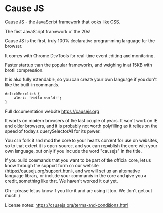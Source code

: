 # Cause JS
Cause JS - the JavaScript framework that looks like CSS.

The first JavaScript framework of the 20s!

Cause JS is the first, truly 100% declarative programming language for the browser.

It comes with Chrome DevTools for real-time event editing and monitoring.

Faster startup than the popular frameworks, and weighing in at 15KB with brotli compression.

It is also fully extendable, so you can create your own language if you don't like the built-in commands.

```
#clickMe:click {
    alert: "Hello world!";
}
```

Full documentation website
https://causejs.org

It works on modern browsers of the last couple of years. It won't work on IE and older browsers, and it is probably not worth polyfilling as it relies on the speed of today's querySelectorAll for its power.

You can fork it and mod the core to your hearts content for use on websites, so to that extent it is open-source, and you can republish the core with your own language, but only if you include the word "causejs" in the title.

If you build commands that you want to be part of the official core, let us know through the support form on our website (https://causejs.org/support.html), and we will set up an alternative language library, or include your commands in the core and give you a credit, something like that. We haven't worked it out yet.

Oh - please let us know if you like it and are using it too. We don't get out much :)

License notes:
https://causejs.org/terms-and-conditions.html
